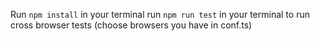 Run `npm install` in your terminal
run `npm run test` in your terminal to run cross browser tests
(choose browsers you have in conf.ts)